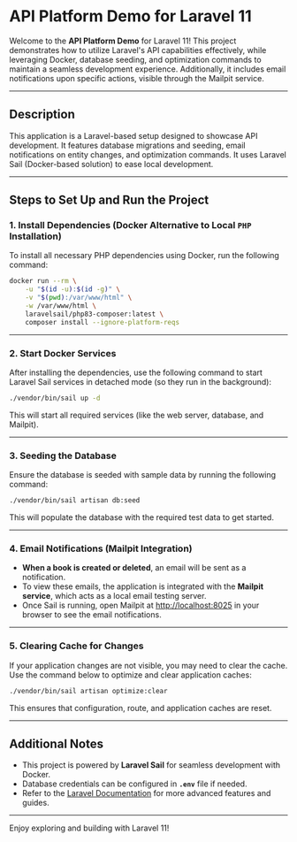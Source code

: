 # API Platform Demo for Laravel 11

Welcome to the **API Platform Demo** for Laravel 11! This project demonstrates how to utilize Laravel's API capabilities effectively, while leveraging Docker, database seeding, and optimization commands to maintain a seamless development experience. Additionally, it includes email notifications upon specific actions, visible through the Mailpit service.

---

## Description

This application is a Laravel-based setup designed to showcase API development. It features database migrations and seeding, email notifications on entity changes, and optimization commands. It uses Laravel Sail (Docker-based solution) to ease local development.

---

## Steps to Set Up and Run the Project

### 1. Install Dependencies (Docker Alternative to Local `PHP` Installation)
To install all necessary PHP dependencies using Docker, run the following command:

```bash
docker run --rm \
    -u "$(id -u):$(id -g)" \
    -v "$(pwd):/var/www/html" \
    -w /var/www/html \
    laravelsail/php83-composer:latest \
    composer install --ignore-platform-reqs
```

---

### 2. Start Docker Services
After installing the dependencies, use the following command to start Laravel Sail services in detached mode (so they run in the background):

```bash
./vendor/bin/sail up -d
```

This will start all required services (like the web server, database, and Mailpit).

---

### 3. Seeding the Database
Ensure the database is seeded with sample data by running the following command:

```bash
./vendor/bin/sail artisan db:seed
```

This will populate the database with the required test data to get started.

---

### 4. Email Notifications (Mailpit Integration)
- **When a book is created or deleted**, an email will be sent as a notification.
- To view these emails, the application is integrated with the **Mailpit service**, which acts as a local email testing server.
- Once Sail is running, open Mailpit at [http://localhost:8025](http://localhost:8025) in your browser to see the email notifications.

---

### 5. Clearing Cache for Changes
If your application changes are not visible, you may need to clear the cache. Use the command below to optimize and clear application caches:

```bash
./vendor/bin/sail artisan optimize:clear
```

This ensures that configuration, route, and application caches are reset.

---

## Additional Notes

- This project is powered by **Laravel Sail** for seamless development with Docker.
- Database credentials can be configured in **`.env`** file if needed.
- Refer to the [Laravel Documentation](https://laravel.com/docs) for more advanced features and guides.

---

Enjoy exploring and building with Laravel 11!
